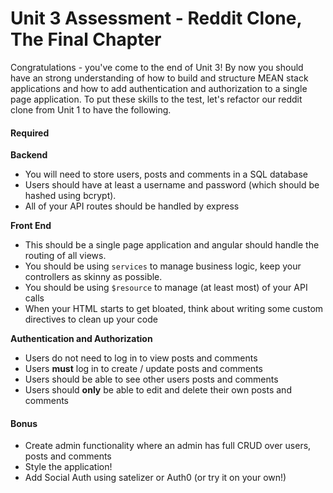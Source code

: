 # Unit 3 Assessment - Reddit Clone, The Final Chapter

Congratulations - you've come to the end of Unit 3! By now you should have an strong understanding of how to build and structure MEAN stack applications and how to add authentication and authorization to a single page application. To put these skills to the test, let's refactor our reddit clone from Unit 1 to have the following.

#### Required

**Backend**

- You will need to store users, posts and comments in a SQL database
- Users should have at least a username and password (which should be hashed using bcrypt).
- All of your API routes should be handled by express

**Front End**

- This should be a single page application and angular should handle the routing of all views.
- You should be using `services` to manage business logic, keep your controllers as skinny as possible.
- You should be using `$resource` to manage (at least most) of your API calls
- When your HTML starts to get bloated, think about writing some custom directives to clean up your code

**Authentication and Authorization**

- Users do not need to log in to view posts and comments
- Users **must** log in to create / update posts and comments
- Users should be able to see other users posts and comments
- Users should **only** be able to edit and delete their own posts and comments

#### Bonus

- Create admin functionality where an admin has full CRUD over users, posts and comments
- Style the application!
- Add Social Auth using satelizer or Auth0 (or try it on your own!)
